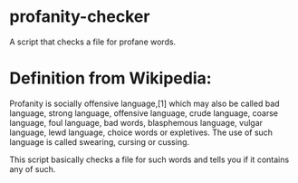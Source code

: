 # profanity-checker
A script that checks a file for profane words.

# Definition from Wikipedia:
Profanity is socially offensive language,[1] which may also be called bad language, strong language, offensive language, crude language, coarse language, foul language, bad words, blasphemous language, vulgar language, lewd language, choice words or expletives. The use of such language is called swearing, cursing or cussing.

This script basically checks a file for such words and tells you if it contains any of such.
